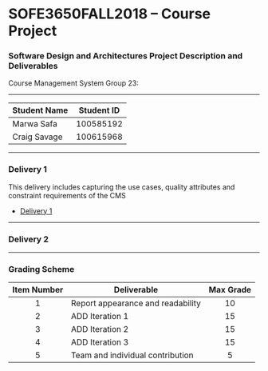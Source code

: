 # SOFE3650FALL2018 – Course Project
### Software Design and Architectures Project Description and Deliverables  

Course Management System Group 23:

---
| Student Name | Student ID |
| --- |:---:|
| Marwa Safa | 100585192 |
| Craig Savage | 100615968 |

***
### Delivery 1

This delivery includes capturing the use cases, quality attributes and constraint requirements of the CMS  
* [Delivery 1](https://github.com/SOFE3650F18/project-group-23-i-think/tree/master/First%20Deliverable)
***
### Delivery 2

***
### Grading Scheme
| Item Number | Deliverable | Max Grade |
|:---:| --- |:---:|
| 1 | Report appearance and readability | 10 |
| 2 | ADD Iteration 1 | 15 |
| 3 | ADD Iteration 2 | 15 |
| 4 | ADD Iteration 3 | 15 |
| 5 | Team and individual contribution | 5 |
